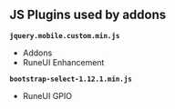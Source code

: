 JS Plugins used by addons
---

**`jquery.mobile.custom.min.js`**
- Addons
- RuneUI Enhancement

**`bootstrap-select-1.12.1.min.js`**
- RuneUI GPIO
